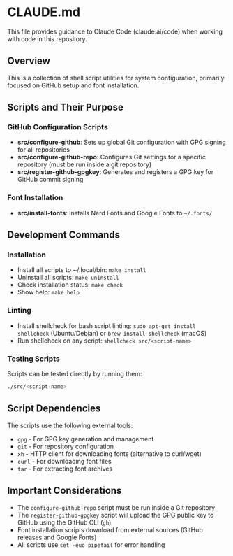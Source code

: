 # CLAUDE.md

This file provides guidance to Claude Code (claude.ai/code) when working with code in this repository.

## Overview

This is a collection of shell script utilities for system configuration, primarily focused on GitHub setup and font installation.

## Scripts and Their Purpose

### GitHub Configuration Scripts
- **src/configure-github**: Sets up global Git configuration with GPG signing for all repositories
- **src/configure-github-repo**: Configures Git settings for a specific repository (must be run inside a git repository)
- **src/register-github-gpgkey**: Generates and registers a GPG key for GitHub commit signing

### Font Installation
- **src/install-fonts**: Installs Nerd Fonts and Google Fonts to `~/.fonts/`

## Development Commands

### Installation
- Install all scripts to ~/.local/bin: `make install`
- Uninstall all scripts: `make uninstall`
- Check installation status: `make check`
- Show help: `make help`

### Linting
- Install shellcheck for bash script linting: `sudo apt-get install shellcheck` (Ubuntu/Debian) or `brew install shellcheck` (macOS)
- Run shellcheck on any script: `shellcheck src/<script-name>`

### Testing Scripts
Scripts can be tested directly by running them:
```bash
./src/<script-name>
```

## Script Dependencies

The scripts use the following external tools:
- `gpg` - For GPG key generation and management
- `git` - For repository configuration
- `xh` - HTTP client for downloading fonts (alternative to curl/wget)
- `curl` - For downloading font files
- `tar` - For extracting font archives

## Important Considerations

- The `configure-github-repo` script must be run inside a Git repository
- The `register-github-gpgkey` script will upload the GPG public key to GitHub using the GitHub CLI (`gh`)
- Font installation scripts download from external sources (GitHub releases and Google Fonts)
- All scripts use `set -euo pipefail` for error handling